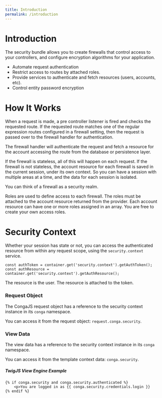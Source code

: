 ```yaml
---
title: Introduction
permalink: /introduction
---
```


# Introduction

The security bundle allows you to create firewalls that control access to your controllers, and 
configure encryption algorithms for your application.

- Automate request authentication
- Restrict access to routes by attached roles.
- Provide services to authenticate and fetch resources (users, accounts, etc).
- Control entity password encryption


# How It Works

When a request is made, a pre controller listener is fired and checks the requested route.  If the 
requested route matches one of the regular expression routes configured in a firewall setting, then 
the request is passed over to the firewall handler for authentication.

The firewall handler will authenticate the request and fetch a resource for the account accessing 
the route from the database or persistence layer.

If the firewall is stateless, all of this will happen on each request.  If the firewall is not 
stateless, the account resource for each firewall is saved in the current session, under its own 
context.  So you can have a session with multiple areas at a time, and the data for each session is 
isolated.

You can think of a firewall as a security realm.

Roles are used to define access to each firewall.  The roles must be attached to the account 
resource returned from the provider.  Each account resource can have one or more roles assigned in 
an array.  You are free to create your own access roles.


# Security Context

Whether your session has state or not, you can access the authenticated resource from within any 
request scope, using the `security.context` service.

```
const authToken = container.get('security.context').getAuthToken();
const authResource = container.get('security.context').getAuthResource();
```

The resource is the user.  The resource is attached to the token.

### Request Object

The CongaJS request object has a reference to the security context instance in its `conga` namespace.

You can access it from the request object: `request.conga.security`.

### View Data

The view data has a reference to the security context instance in its `conga` namespace.  

You can access it from the template context data: `conga.security`.

##### TwigJS View Engine Example

```twig
{% if conga.security and conga.security.authenticated %}
    <p>You are logged in as {{ conga.security.credentials.login }}
{% endif %}
```